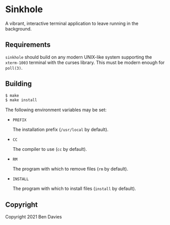 # Sinkhole

A vibrant, interactive terminal application to leave running in the background.

## Requirements

`sinkhole` should build on any modern UNIX-like system supporting the
`xterm-1003` terminal with the curses library. This must be modern enough for
`poll(3)`.

## Building

```sh
$ make
$ make install
````

The following environment variables may be set:

- `PREFIX`

    The installation prefix (`/usr/local` by default).

- `CC`

    The compiler to use (`cc` by default).

- `RM`

    The program with which to remove files (`rm` by default).

- `INSTALL`

    The program with which to install files (`install` by default).

## Copyright

Copyright 2021 Ben Davies
